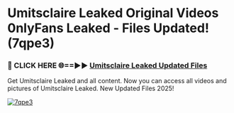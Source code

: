 # Umitsclaire Leaked Original Videos 0nlyFans Leaked - Files Updated! (7qpe3)

<h3>🔴 CLICK HERE 🌐==►► <a href="https://tinyurl.com/4seja8ks" rel="nofollow">Umitsclaire Leaked Updated Files</a></h3>

Get Umitsclaire Leaked and all content. Now you can access all videos and pictures of Umitsclaire Leaked. New Updated Files 2025!

[![7qpe3](https://i.imgur.com/EWjZXRe.gif)](https://tinyurl.com/4seja8ks)
